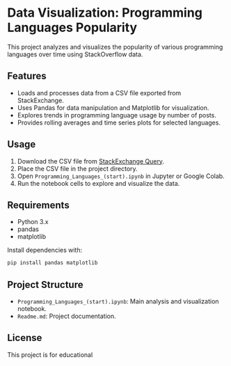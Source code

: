 # Data Visualization: Programming Languages Popularity

This project analyzes and visualizes the popularity of various programming languages over time using StackOverflow data.

## Features

- Loads and processes data from a CSV file exported from StackExchange.
- Uses Pandas for data manipulation and Matplotlib for visualization.
- Explores trends in programming language usage by number of posts.
- Provides rolling averages and time series plots for selected languages.

## Usage

1. Download the CSV file from [StackExchange Query](https://data.stackexchange.com/stackoverflow/query/675441/popular-programming-languages-per-over-time-eversql-com).
2. Place the CSV file in the project directory.
3. Open `Programming_Languages_(start).ipynb` in Jupyter or Google Colab.
4. Run the notebook cells to explore and visualize the data.

## Requirements

- Python 3.x
- pandas
- matplotlib

Install dependencies with:

```sh
pip install pandas matplotlib
```

## Project Structure

- `Programming_Languages_(start).ipynb`: Main analysis and visualization notebook.
- `Readme.md`: Project documentation.

## License

This project is for educational
